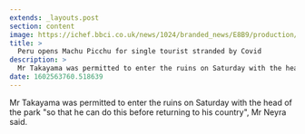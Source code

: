 ```yaml
--- 
extends: _layouts.post 
section: content 
image: https://ichef.bbci.co.uk/news/1024/branded_news/E8B9/production/_114877595_hi019500906.jpg 
title: > 
  Peru opens Machu Picchu for single tourist stranded by Covid 
description: > 
  Mr Takayama was permitted to enter the ruins on Saturday with the head of the park "so that he can do this before returning to his country", Mr Neyra said. 
date: 1602563760.518639 
--- 
```

Mr Takayama was permitted to enter the ruins on Saturday with the head of the park "so that he can do this before returning to his country", Mr Neyra said.